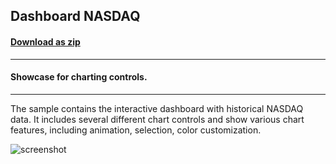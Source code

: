 ## Dashboard NASDAQ
#### [Download as zip](https://grapecity.github.io/DownGit/#/home?url=https://github.com/GrapeCity/ComponentOne-WinForms-Samples/tree/master/Core/FlexChart/CS/DashboardNasdaq)
____
#### Showcase for charting controls.
____
The sample contains the interactive dashboard with historical NASDAQ data. It includes several different chart controls and show various chart features, including animation, selection, color customization.

![screenshot](screenshot.gif)
